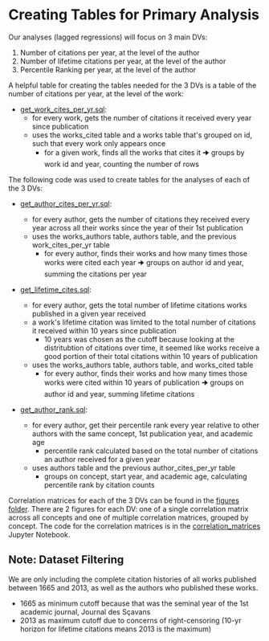 # Creating Tables for Primary Analysis

Our analyses (lagged regressions) will focus on 3 main DVs:

1. Number of citations per year, at the level of the author
2. Number of lifetime citations per year, at the level of the author
3. Percentile Ranking per year, at the level of the author

A helpful table for creating the tables needed for the 3 DVs is a table of the number of citations per year, at the level of the work:

- [get_work_cites_per_yr.sql]:
  - for every work, gets the number of citations it received every year since publication
  - uses the works_cited table and a works table that's grouped on id, such that every work only appears once
    - for a given work, finds all the works that cites it
      🠊 groups by work id and year, counting the number of rows

The following code was used to create tables for the analyses of each of the 3 DVs:

- [get_author_cites_per_yr.sql]:
  - for every author, gets the number of citations they received every year across all their works since the year of their 1st publication
  - uses the works_authors table, authors table, and the previous work_cites_per_yr table
    - for every author, finds their works and how many times those works were cited each year 🠊 groups on author id and year, summing the citations per year
- [get_lifetime_cites.sql]:

  - for every author, gets the total number of lifetime citations works published in a given year received
  - a work's lifetime citation was limited to the total number of citations it received within 10 years since publication
    - 10 years was chosen as the cutoff because looking at the distritubtion of citations over time, it seemed like works receive a good portion of their total citations within 10 years of publication
  - uses the works_authors table, authors table, and works_cited table
    - for every author, finds their works and how many times those works were cited within 10 years of publication 🠊 groups on author id and year, summing lifetime citations

- [get_author_rank.sql]:
  - for every author, get their percentile rank every year relative to other authors with the same concept, 1st publication year, and academic age
    - percentile rank calculated based on the total number of citations an author received for a given year
  - uses authors table and the previous author_cites_per_yr table
    - groups on concept, start year, and academic age, calculating percentile rank by citation counts

Correlation matrices for each of the 3 DVs can be found in the [figures folder]. There are 2 figures for each DV: one of a single correlation matrix across all concepts and one of multiple correlation matrices, grouped by concept. The code for the correlation matrices is in the [correlation_matrices] Jupyter Notebook.

## Note: Dataset Filtering

We are only including the complete citation histories of all works published between 1665 and 2013, as well as the authors who published these works.

- 1665 as minimum cutoff because that was the seminal year of the 1st academic journal, Journal des Sçavans
- 2013 as maximum cutoff due to concerns of right-censoring (10-yr horizon for lifetime citations means 2013 is the maximum)

[get_work_cites_per_yr.sql]: ../primary_analysis/get_work_cites_per_yr.sql
[get_author_cites_per_yr.sql]: ../primary_analysis/get_author_cites_per_yr.sql
[get_author_rank.sql]: ../primary_analysis/get_author_rank.sql
[get_lifetime_cites.sql]: ../primary_analysis/get_lifetime_cites.sql
[get_work_cites_per_yr.sql]: ../primary_analysis/get_work_cites_per_yr.sql
[figures folder]: ../primary_analysis/figures
[correlation_matrices]: ../primary_analysis/correlation_matrices.ipynb
